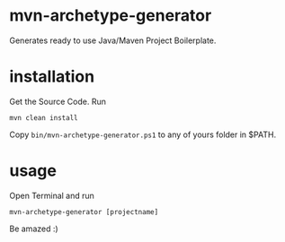# mvn-archetype-generator

Generates ready to use Java/Maven Project Boilerplate.

# installation

Get the Source Code. Run

````
mvn clean install
````

Copy ``bin/mvn-archetype-generator.ps1`` to any of yours folder in $PATH.

# usage

Open Terminal and run

````
mvn-archetype-generator [projectname]
````

Be amazed :)
